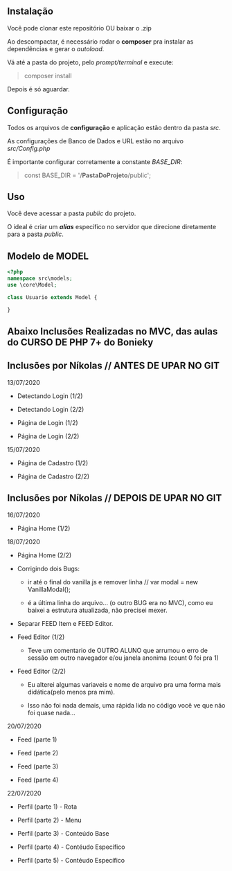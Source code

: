 ## Instalação
Você pode clonar este repositório OU baixar o .zip

Ao descompactar, é necessário rodar o **composer** pra instalar as dependências e gerar o *autoload*.

Vá até a pasta do projeto, pelo *prompt/terminal* e execute:
> composer install

Depois é só aguardar.

## Configuração
Todos os arquivos de **configuração** e aplicação estão dentro da pasta *src*.

As configurações de Banco de Dados e URL estão no arquivo *src/Config.php*

É importante configurar corretamente a constante *BASE_DIR*:
> const BASE_DIR = '/**PastaDoProjeto**/public';

## Uso
Você deve acessar a pasta *public* do projeto.

O ideal é criar um ***alias*** específico no servidor que direcione diretamente para a pasta *public*.

## Modelo de MODEL
```php
<?php
namespace src\models;
use \core\Model;

class Usuario extends Model {

}
```
## Abaixo Inclusões Realizadas no MVC, das aulas do CURSO DE PHP 7+ do Bonieky

## Inclusões por Níkolas // ANTES DE UPAR NO GIT

13/07/2020
- Detectando Login (1/2)

- Detectando Login (2/2)

- Página de Login (1/2)

- Página de Login (2/2)

15/07/2020
- Página de Cadastro (1/2)

- Página de Cadastro (2/2)

## Inclusões por Níkolas // DEPOIS DE UPAR NO GIT

16/07/2020
- Página Home (1/2)

18/07/2020
- Página Home (2/2)

- Corrigindo dois Bugs: 
    - ir até o final do vanilla.js e remover linha // var modal = new VanillaModal();

    - é a última linha do arquivo... (o outro BUG era no MVC), como eu baixei a estrutura atualizada, não precisei mexer.

- Separar FEED Item e FEED Editor.

- Feed Editor (1/2)
    - Teve um comentario de OUTRO ALUNO que arrumou o erro de sessão em outro navegador e/ou janela anonima (count 0 foi pra 1)

- Feed Editor (2/2)
    - Eu alterei algumas variaveis e nome de arquivo pra uma forma mais didática(pelo menos pra mim).
    
    - Isso não foi nada demais, uma rápida lida no código você ve que não foi quase nada...

20/07/2020
- Feed (parte 1)

- Feed (parte 2)

- Feed (parte 3)

- Feed (parte 4)

22/07/2020
- Perfil (parte 1) - Rota

- Perfil (parte 2) - Menu

- Perfil (parte 3) - Conteúdo Base

- Perfil (parte 4) - Contéudo Específico

- Perfil (parte 5) - Contéudo Específico

